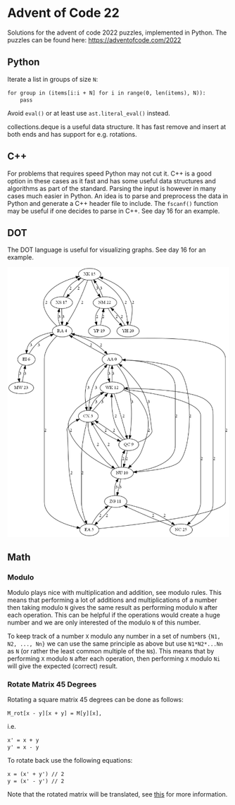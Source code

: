 # Advent of Code 22

Solutions for the advent of code 2022 puzzles, implemented in Python. The
puzzles can be found here: https://adventofcode.com/2022

## Python

Iterate a list in groups of size `N`:

```
for group in (items[i:i + N] for i in range(0, len(items), N)):
    pass
```

Avoid `eval()` or at least use `ast.literal_eval()` instead.

collections.deque is a useful data structure. It has fast remove and insert at both ends and has
support for e.g. rotations.

## C++

For problems that requires speed Python may not cut it. C++ is a good option in these cases as it
fast and has some useful data structures and algorithms as part of the standard. Parsing the input
is however in many cases much easier in Python. An idea is to parse and preprocess the data in
Python and generate a C++ header file to include. The `fscanf()` function may be useful if one
decides to parse in C++. See day 16 for an example.

## DOT

The DOT language is useful for visualizing graphs. See day 16 for an example.

<img src="adventofcode/day16/graph_simple.png" width="800"/>

## Math


### Modulo

Modulo plays nice with multiplication and addition, see modulo rules. This means that performing a
lot of additions and multiplications of a number then taking modulo `N` gives the same result as
performing modulo `N` after each operation. This can be helpful if the operations would create a
huge number and we are only interested of the modulo `N` of this number.

To keep track of a number `X` modulo any number in a set of numbers `{N1, N2, ..., Nn}` we can use
the same principle as above but use `N1*N2*...Nn` as `N` (or rather the least common multiple of the
`N`s). This means that by performing `X` modulo `N` after each operation, then performing `X`
modulo `Ni` will give the expected (correct) result.

### Rotate Matrix 45 Degrees

Rotating a square matrix 45 degrees can be done as follows:

```
M_rot[x - y][x + y] = M[y][x],
```

i.e.

```
x' = x + y
y' = x - y
```

To rotate back use the following equations:

```
x = (x' + y') // 2
y = (x' - y') // 2
```

Note that the rotated matrix will be translated, see
[this](https://math.stackexchange.com/questions/732679/how-to-rotate-a-matrix-by-45-degrees) for
more information.
